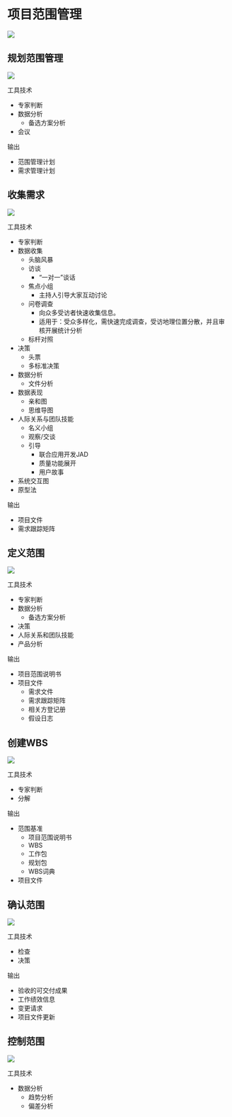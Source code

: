 # 项目范围管理
![](../../docs/img/pmbok/5.png)
## 规划范围管理
![](../../docs/img/pmbok/5.1.jpg)

工具技术
* 专家判断
* 数据分析
  * 备选方案分析
* 会议

输出
* 范围管理计划
* 需求管理计划

## 收集需求
![](../../docs/img/pmbok/5.2.jpg)

工具技术
* 专家判断
* 数据收集
  * 头脑风暴
  * 访谈
    * “一对一”谈话
  * 焦点小组
    * 主持人引导大家互动讨论
  * 问卷调查
    * 向众多受访者快速收集信息。
    * 适用于：受众多样化，需快速完成调查，受访地理位置分散，并且审核开展统计分析
  * 标杆对照
* 决策
  * 头票
  * 多标准决策
* 数据分析
  * 文件分析
* 数据表现
  * 亲和图
  * 思维导图
* 人际关系与团队技能
  * 名义小组
  * 观察/交谈
  * 引导
    * 联合应用开发JAD
    * 质量功能展开
    * 用户故事
* 系统交互图
* 原型法

输出
* 项目文件
* 需求跟踪矩阵

## 定义范围
![](../../docs/img/pmbok/5.3.jpg)

工具技术
* 专家判断
* 数据分析
  * 备选方案分析
* 决策
* 人际关系和团队技能
* 产品分析

输出
* 项目范围说明书
* 项目文件
  * 需求文件
  * 需求跟踪矩阵
  * 相关方登记册
  * 假设日志

## 创建WBS
![](../../docs/img/pmbok/5.4.jpg)

工具技术
* 专家判断
* 分解

输出
* 范围基准
  * 项目范围说明书
  * WBS
  * 工作包
  * 规划包
  * WBS词典
* 项目文件

## 确认范围
![](../../docs/img/pmbok/5.5.jpg)

工具技术
* 检查
* 决策

输出
* 验收的可交付成果
* 工作绩效信息
* 变更请求
* 项目文件更新

## 控制范围
![](../../docs/img/pmbok/5.6.jpg)

工具技术
* 数据分析
  * 趋势分析
  * 偏差分析